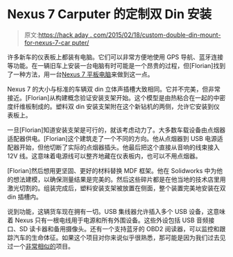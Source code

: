 # Nexus 7 Carputer 的定制双 Din 安装

> 原文:[https://hack aday . com/2015/02/18/custom-double-din-mount-for-nexus-7-car puter/](https://hackaday.com/2015/02/18/custom-double-din-mount-for-nexus-7-carputer/)

许多新车的仪表板上都装有电脑。它们可以非常方便地使用 GPS 导航、蓝牙连接等功能。在一辆旧车上安装一台电脑有时可能是一个昂贵的过程，但[Florian]找到了一种方法，用一台[Nexus 7 平板电脑](http://www.cuddleburrito.com/blog/2015/2/15/mounting-nexus-7-to-double-din-car-dashboard "Nexus 7 car computer")来做到这一点。

Nexus 7 的大小与标准的车辆双 din 立体声插槽大致相同。它并不完美，但非常接近。[Florian]从构建概念验证安装支架开始。这个模型是由热粘合在一起的中密度纤维板制成的。塑料双 din 安装支架附在这个新钻机的两侧，允许它安装到仪表板上。

一旦[Florian]知道安装支架是可行的，就该考虑动力了。大多数车载设备由点烟器适配器供电。[Florian]这个建筑走了一个不同的方向。他从点烟器到 USB 电源适配器开始，但他切断了实际的点烟器插头。他最后把这个直接从音响的线束接入 12V 线。这意味着电源线可以整齐地藏在仪表板内，也可以不用点烟器。

[Florian]然后想用更坚固、更好的材料替换 MDF 框架。他在 Solidworks 中为他的想法建模，以确保测量结果是完美的。然后这些碎片都是在他当地的技术店里用激光切割的。组装完成后，塑料安装支架被放置在侧面，整个装置完美地安装在双 din 插槽内。

说到功能，这辆货车现在拥有一切。USB 集线器允许插入多个 USB 设备，这意味着 Nexus 只有一根电线用于电源和所有外围设备。这些外设包括 USB 音频接口、SD 读卡器和备用摄像头。还有一个支持蓝牙的 OBD2 阅读器，可以监控和跟踪汽车的生命体征。如果这个项目对你来说似乎很熟悉，那可能是因为我们过去见过一个[非常相似的](http://hackaday.com/2013/01/29/adapting-the-nexus-7-for-a-double-din-car-dashboard-opening/ "Nexus 7 dashboard mount")项目。